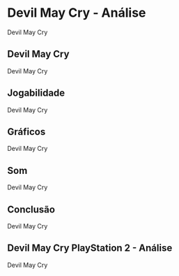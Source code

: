 ---
---

# Devil May Cry - Análise

Devil May Cry

## Devil May Cry

Devil May Cry

## Jogabilidade

Devil May Cry

## Gráficos

Devil May Cry

## Som

Devil May Cry

## Conclusão

Devil May Cry

## Devil May Cry PlayStation 2 - Análise

Devil May Cry
